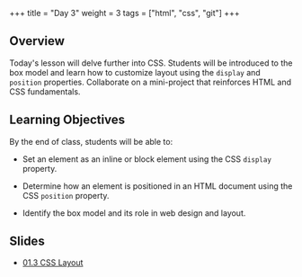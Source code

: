 +++
title = "Day 3"
weight = 3
tags = ["html", "css", "git"] 
+++

## Overview

Today's lesson will delve further into CSS. Students will be introduced to the box model and learn how to customize layout using the `display` and `position` properties.  Collaborate on a mini-project that reinforces HTML and CSS fundamentals.

## Learning Objectives

By the end of class, students will be able to:

* Set an element as an inline or block element using the CSS `display` property.

* Determine how an element is positioned in an HTML document using the CSS `position` property.

* Identify the box model and its role in web design and layout.

## Slides

* [01.3 CSS Layout](https://docs.google.com/presentation/d/15ymGUhxAHnVa-h2IOWk7VMmMQYQqctGJxg0Uteuc3iU/edit?usp=sharing)
